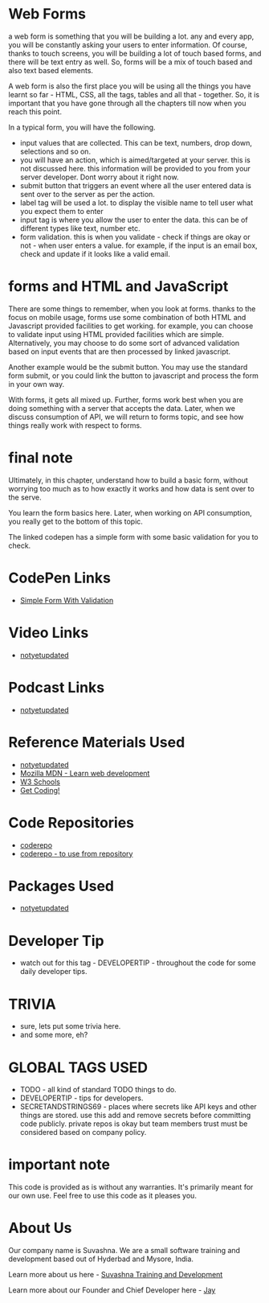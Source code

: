 # Web Forms

a web form is something that you will be building a lot. any and every app, you will be constantly asking your users to enter information. Of course, thanks to touch screens, you will be building a lot of touch based forms, and there will be text entry as well. So, forms will be a mix of touch based and also text based elements. 

A web form is also the first place you will be using all the things you have learnt so far - HTML, CSS, all the tags, tables and all that - together. So, it is important that you have gone through all the chapters till now when you reach this point.

In a typical form, you will have the following.

* input values that are collected. This can be text, numbers, drop down, selections and so on.
* you will have an action, which is aimed/targeted at your server. this is not discussed here. this information will be provided to you from your server developer. Dont worry about it right now.
* submit button that triggers an event where all the user entered data is sent over to the server as per the action.
* label tag will be used a lot. to display the visible name to tell user what you expect them to enter
* input tag is where you allow the user to enter the data. this can be of different types like text, number etc.
* form validation. this is when you validate - check if things are okay or not - when user enters a value. for example, if the input is an email box, check and update if it looks like a valid email.

# forms and HTML and JavaScript

There are some things to remember, when you look at forms. thanks to the focus on mobile usage, forms use some combination of both HTML and Javascript provided facilities to get working. for example, you can choose to validate input using HTML provided facilities which are simple. Alternatively, you may choose to do some sort of advanced validation based on input events that are then processed by linked javascript. 

Another example would be the submit button. You may use the standard form submit, or you could link the button to javascript and process the form in your own way. 

With forms, it gets all mixed up. Further, forms work best when you are doing something with a server that accepts the data. Later, when we discuss consumption of API, we will return to forms topic, and see how things really work with respect to forms.

# final note

Ultimately, in this chapter, understand how to build a basic form, without worrying too much as to how exactly it works and how data is sent over to the serve. 

You learn the form basics here. Later, when working on API consumption, you really get to the bottom of this topic.

The linked codepen has a simple form with some basic validation for you to check.

# CodePen Links

* [Simple Form With Validation](https://codepen.io/jay-pancodu/pen/OJMVjJL)

# Video Links

* [notyetupdated](Link)

# Podcast Links

* [notyetupdated](Link)

# Reference Materials Used 

* [notyetupdated](Link)
* [Mozilla MDN - Learn web development](https://developer.mozilla.org/en-US/docs/Learn)
* [W3 Schools](https://www.w3schools.com)
* [Get Coding!](https://getcodingkids.com/missions/)

# Code Repositories

* [coderepo](https://github.com/Jay-study-nildana/Tutorials/tree/master/WebCode/simple-form-with-validation/)
* [coderepo - to use from repository](../WebCode/simple-form-with-validation/)

# Packages Used 

* [notyetupdated](Link)

# Developer Tip 

* watch out for this tag - DEVELOPERTIP - throughout the code for some daily developer tips.

# TRIVIA 

* sure, lets put some trivia here.
* and some more, eh?

# GLOBAL TAGS USED

* TODO - all kind of standard TODO things to do. 
* DEVELOPERTIP - tips for developers.
* SECRETANDSTRINGS69 - places where secrets like API keys and other things are stored. use this add and remove secrets before committing code publicly. private repos is okay but team members trust must be considered based on company policy. 

# important note 

This code is provided as is without any warranties. It's primarily meant for our own use. Feel free to use this code as it pleases you.

# About Us

Our company name is Suvashna. We are a small software training and development based out of Hyderbad and Mysore, India. 

Learn more about us here - [Suvashna Training and Development](https://suvashna.com)

Learn more about our Founder and Chief Developer here - [Jay](http://thechalakas.com)